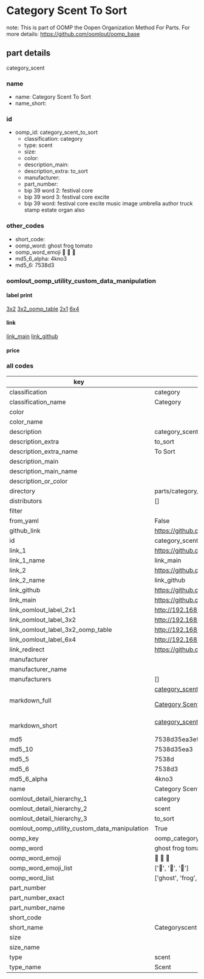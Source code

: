 # Category Scent To Sort  

note: This is part of OOMP the Oopen Organization Method For Parts. For more details: https://github.com/oomlout/oomp_base

##  part details
  



category_scent



### name
* name: Category Scent To Sort
* name_short: 
### id
* oomp_id: category_scent_to_sort
  * classification: category
  * type: scent
  * size: 
  * color: 
  * description_main: 
  * description_extra: to_sort
  * manufacturer: 
  * part_number: 
  * bip 39 word 2: festival core
  * bip 39 word 3: festival core excite
  * bip 39 word: festival core excite music image umbrella author truck stamp estate organ also

### other_codes
* short_code: 
* oomp_word: ghost frog tomato
* oomp_word_emoji :ghost: :frog: :tomato:
* md5_6_alpha: 4kno3
* md5_6: 7538d3






### oomlout_oomp_utility_custom_data_manipulation
#### label print
[3x2](http://192.168.1.245:1112/?label=oomp%204kno3)
[3x2_oomp_table](http://192.168.1.108:1112/?label=oomp%204kno3)
[2x1](http://192.168.1.242:1112/?label=oomp%204kno3)
[6x4](http://192.168.1.55:1112/?label=oomp%204kno3)    

#### link

[link_main](https://github.com/oomlout/oomlout_oomp_version_1_messy/tree/main/parts/category_scent_to_sort) [link_github](https://github.com/oomlout/oomlout_oomp_version_1_messy/tree/main/parts/category_scent_to_sort)                             

#### price







### all codes 
| key | value |  
| --- | --- |  
| classification | category |  
| classification_name | Category |  
| color |  |  
| color_name |  |  
| description | category_scent |  
| description_extra | to_sort |  
| description_extra_name | To Sort |  
| description_main |  |  
| description_main_name |  |  
| description_or_color |   |  
| directory | parts/category_scent_to_sort |  
| distributors | [] |  
| filter |  |  
| from_yaml | False |  
| github_link | https://github.com/oomlout/oomlout_oomp_part_src/tree/main/parts/category_scent_to_sort |  
| id | category_scent_to_sort |  
| link_1 | https://github.com/oomlout/oomlout_oomp_version_1_messy/tree/main/parts/category_scent_to_sort |  
| link_1_name | link_main |  
| link_2 | https://github.com/oomlout/oomlout_oomp_version_1_messy/tree/main/parts/category_scent_to_sort |  
| link_2_name | link_github |  
| link_github | https://github.com/oomlout/oomlout_oomp_version_1_messy/tree/main/parts/category_scent_to_sort |  
| link_main | https://github.com/oomlout/oomlout_oomp_version_1_messy/tree/main/parts/category_scent_to_sort |  
| link_oomlout_label_2x1 | http://192.168.1.242:1112/?label=oomp%204kno3 |  
| link_oomlout_label_3x2 | http://192.168.1.245:1112/?label=oomp%204kno3 |  
| link_oomlout_label_3x2_oomp_table | http://192.168.1.108:1112/?label=oomp%204kno3 |  
| link_oomlout_label_6x4 | http://192.168.1.55:1112/?label=oomp%204kno3 |  
| link_redirect | https://github.com/oomlout/oomlout_oomp_version_1_messy/tree/main/parts/category_scent_to_sort |  
| manufacturer |  |  
| manufacturer_name |  |  
| manufacturers | [] |  
| markdown_full | [category_scent_to_sort](none)<br>[](none)<br>[Category Scent To Sort](none)<br><br> |  
| markdown_short | [category_scent_to_sort](none)<br><br> |  
| md5 | 7538d35ea3e921efb0b8a91e9d8c12a9 |  
| md5_10 | 7538d35ea3 |  
| md5_5 | 7538d |  
| md5_6 | 7538d3 |  
| md5_6_alpha | 4kno3 |  
| name | Category Scent To Sort |  
| oomlout_detail_hierarchy_1 | category |  
| oomlout_detail_hierarchy_2 | scent |  
| oomlout_detail_hierarchy_3 | to_sort |  
| oomlout_oomp_utility_custom_data_manipulation | True |  
| oomp_key | oomp_category_scent_to_sort |  
| oomp_word | ghost frog tomato |  
| oomp_word_emoji | :ghost: :frog: :tomato: |  
| oomp_word_emoji_list | [':ghost:', ':frog:', ':tomato:'] |  
| oomp_word_list | ['ghost', 'frog', 'tomato'] |  
| part_number |  |  
| part_number_exact |  |  
| part_number_name |  |  
| short_code |  |  
| short_name | Categoryscent |  
| size |  |  
| size_name |  |  
| type | scent |  
| type_name | Scent |  
